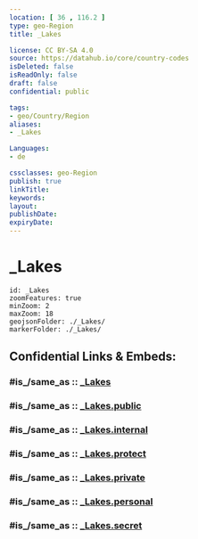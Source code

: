 ```yaml
---
location: [ 36 , 116.2 ] 
type: geo-Region
title: _Lakes

license: CC BY-SA 4.0
source: https://datahub.io/core/country-codes
isDeleted: false
isReadOnly: false
draft: false
confidential: public

tags:
- geo/Country/Region
aliases:
- _Lakes

Languages:
- de

cssclasses: geo-Region
publish: true
linkTitle: 
keywords: 
layout: 
publishDate: 
expiryDate: 
---
```


# _Lakes

```leaflet
id: _Lakes
zoomFeatures: true 
minZoom: 2 
maxZoom: 18
geojsonFolder: ./_Lakes/
markerFolder: ./_Lakes/
```


## Confidential Links & Embeds: 

### #is_/same_as :: [_Lakes](/_Standards/Earth/Continent/Asia/Asia~East/China/provinces~China/Shandong/_Lakes.md) 

### #is_/same_as :: [_Lakes.public](/_public/Earth/Continent/Asia/Asia~East/China/provinces~China/Shandong/_Lakes.public.md) 

### #is_/same_as :: [_Lakes.internal](/_internal/Earth/Continent/Asia/Asia~East/China/provinces~China/Shandong/_Lakes.internal.md) 

### #is_/same_as :: [_Lakes.protect](/_protect/Earth/Continent/Asia/Asia~East/China/provinces~China/Shandong/_Lakes.protect.md) 

### #is_/same_as :: [_Lakes.private](/_private/Earth/Continent/Asia/Asia~East/China/provinces~China/Shandong/_Lakes.private.md) 

### #is_/same_as :: [_Lakes.personal](/_personal/Earth/Continent/Asia/Asia~East/China/provinces~China/Shandong/_Lakes.personal.md) 

### #is_/same_as :: [_Lakes.secret](/_secret/Earth/Continent/Asia/Asia~East/China/provinces~China/Shandong/_Lakes.secret.md)

